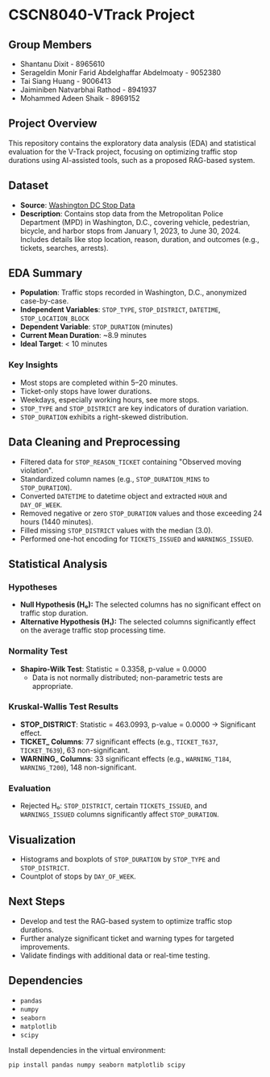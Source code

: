 # CSCN8040-VTrack Project

## Group Members
- Shantanu Dixit - 8965610
- Serageldin Monir Farid Abdelghaffar Abdelmoaty - 9052380
- Tai Siang Huang - 9006413
- Jaiminiben Natvarbhai Rathod - 8941937
- Mohammed Adeen Shaik - 8969152

## Project Overview
This repository contains the exploratory data analysis (EDA) and statistical evaluation for the V-Track project, focusing on optimizing traffic stop durations using AI-assisted tools, such as a proposed RAG-based system.

## Dataset
- **Source**: [Washington DC Stop Data](https://catalog.data.gov/dataset/stop-data-b6fdf)
- **Description**: Contains stop data from the Metropolitan Police Department (MPD) in Washington, D.C., covering vehicle, pedestrian, bicycle, and harbor stops from January 1, 2023, to June 30, 2024. Includes details like stop location, reason, duration, and outcomes (e.g., tickets, searches, arrests).

## EDA Summary
- **Population**: Traffic stops recorded in Washington, D.C., anonymized case-by-case.
- **Independent Variables**: `STOP_TYPE`, `STOP_DISTRICT`, `DATETIME`, `STOP_LOCATION_BLOCK`
- **Dependent Variable**: `STOP_DURATION` (minutes)
- **Current Mean Duration**: ~8.9 minutes
- **Ideal Target**: < 10 minutes

### Key Insights
- Most stops are completed within 5–20 minutes.
- Ticket-only stops have lower durations.
- Weekdays, especially working hours, see more stops.
- `STOP_TYPE` and `STOP_DISTRICT` are key indicators of duration variation.
- `STOP_DURATION` exhibits a right-skewed distribution.

## Data Cleaning and Preprocessing
- Filtered data for `STOP_REASON_TICKET` containing "Observed moving violation".
- Standardized column names (e.g., `STOP_DURATION_MINS` to `STOP_DURATION`).
- Converted `DATETIME` to datetime object and extracted `HOUR` and `DAY_OF_WEEK`.
- Removed negative or zero `STOP_DURATION` values and those exceeding 24 hours (1440 minutes).
- Filled missing `STOP_DISTRICT` values with the median (3.0).
- Performed one-hot encoding for `TICKETS_ISSUED` and `WARNINGS_ISSUED`.

## Statistical Analysis
### Hypotheses
- **Null Hypothesis (H₀):** The selected columns has no significant effect on traffic stop duration.
- **Alternative Hypothesis (H₁):** The selected columns significantly effect on the average traffic stop processing time.

### Normality Test
- **Shapiro-Wilk Test**: Statistic = 0.3358, p-value = 0.0000
  - Data is not normally distributed; non-parametric tests are appropriate.

### Kruskal-Wallis Test Results
- **STOP_DISTRICT**: Statistic = 463.0993, p-value = 0.0000 → Significant effect.
- **TICKET_ Columns**: 77 significant effects (e.g., `TICKET_T637`, `TICKET_T639`), 63 non-significant.
- **WARNING_ Columns**: 33 significant effects (e.g., `WARNING_T184`, `WARNING_T200`), 148 non-significant.

### Evaluation
- Rejected H₀: `STOP_DISTRICT`, certain `TICKETS_ISSUED`, and `WARNINGS_ISSUED` columns significantly affect `STOP_DURATION`.

## Visualization
- Histograms and boxplots of `STOP_DURATION` by `STOP_TYPE` and `STOP_DISTRICT`.
- Countplot of stops by `DAY_OF_WEEK`.

## Next Steps
- Develop and test the RAG-based system to optimize traffic stop durations.
- Further analyze significant ticket and warning types for targeted improvements.
- Validate findings with additional data or real-time testing.

## Dependencies
- `pandas`
- `numpy`
- `seaborn`
- `matplotlib`
- `scipy`

Install dependencies in the virtual environment:
```bash
pip install pandas numpy seaborn matplotlib scipy
